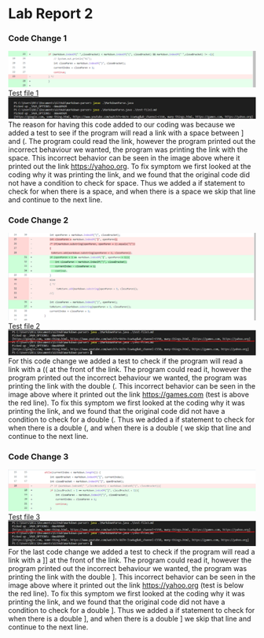 # Lab Report 2
### Code Change 1
![Image](2-2.PNG)
[Test file 1](https://kevinzheng2222.github.io/cse15l-lab-reports/test-file1.md)
![Image](test-1.png)
The reason for having this code added to our coding was because we added a test to see if the program will read a link with a space between ] and (. The program could read the link, however the program printed out the incorrect behaviour we wanted, the program was printing the link with the space. This incorrect behavior can be seen in the image above where it printed out the link https://yahoo.org. To fix symptom we first looked at the coding why it was printing the link, and we found that the original code did not have a condition to check for space. Thus we added a if statement to check for when there is a space, and when there is a space we skip that line and continue to the next line.

### Code Change 2
![Image](3-2.PNG)
[Test file 2](https://kevinzheng2222.github.io/cse15l-lab-reports/test-file2.md)
![Image](test-2-3.jpg)
For this code change we added a test to check if the program will read a link with a (( at the front of the link. The program could read it, however the program printed out the incorrect behaviour we wanted, the program was printing the link with the double (. This incorrect behavior can be seen in the image above where it printed out the link https://games.com (test is above the red line). To fix this symptom we first looked at the coding why it was printing the link, and we found that the original code did not have a condition to check for a double (. Thus we added a if statement to check for when there is a double (, and when there is a double ( we skip that line and continue to the next line.

### Code Change 3
![Image](1-2.PNG)
[Test file 3](https://kevinzheng2222.github.io/cse15l-lab-reports/test-file3.md)
![Image](test-2-3.jpg)
For the last code change we added a test to check if the program will read a link with a ]] at the front of the link. The program could read it, however the program printed out the incorrect behaviour we wanted, the program was printing the link with the double ]. This incorrect behavior can be seen in the image above where it printed out the link https://yahoo.org (test is below the red line). To fix this symptom we first looked at the coding why it was printing the link, and we found that the original code did not have a condition to check for a double ]. Thus we added a if statement to check for when there is a double ], and when there is a double ] we skip that line and continue to the next line.
